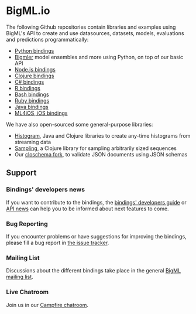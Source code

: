 # BigML.io

The following Github repositories contain libraries and examples using
BigML's API to create and use datasources, 
datasets, models, evaluations and predictions
programmatically:


- [Python bindings](https://github.com/bigmlcom/python)
- [Bigmler](https://github.com/bigmlcom/bigmler) model ensembles and more using Python, on top of our basic API
- [Node.js bindings](https://github.com/bigmlcom/bigml-node)
- [Clojure bindings](https://github.com/bigmlcom/clj-bigml)
- [C# bindings](https://github.com/bigmlcom/bigml-csharp)
- [R bindings](https://github.com/bigmlcom/bigml-r)
- [Bash bindings](https://github.com/bigmlcom/bigml-bash)
- [Ruby bindings](http://vigosan.github.com/big_ml/)
- [Java bindings](https://github.com/javinp/bigml-java)
- [ML4iOS, iOS bindings](https://github.com/fgarcialainez/ML4iOS)

We have also open-sourced some general-purpose libraries:

- [Histogram](https://github.com/bigmlcom/histogram), Java and Clojure libraries to create any-time histograms from streaming data 
- [Sampling](https://github.com/bigmlcom/sampling), a Clojure library for sampling arbitrarily sized sequences
- Our [closchema fork](https://github.com/bigmlcom/closchema), to validate JSON documents using JSON schemas

## Support

### Bindings' developers news

If you want to contribute to the bindings, the
[bindings' developers guide](bindings/guide.md)
or [API news](bindings/news.md) can help you to
be informed about
next features to come.

### Bug Reporting

If you encounter problems or have suggestions for improving the bindings, please fill a bug report in
[the issue tracker](https://github.com/bigmlcom/io/issues).

### Mailing List

Discussions about the different bindings take place in the general 
[BigML mailing list](http://groups.google.com/group/bigml).

### Live Chatroom

Join us in our [Campfire chatroom](https://bigmlinc.campfirenow.com/f20a0).

